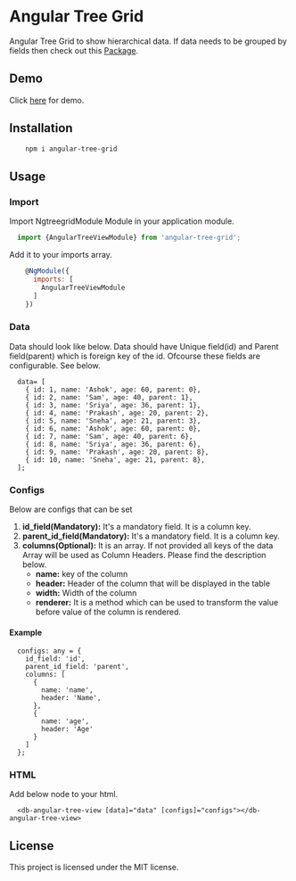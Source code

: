 # Angular Tree Grid
Angular Tree Grid to show hierarchical data. If data needs to be grouped by fields then check out this <a href="https://github.com/debabratapatra/ngtreegrid" target="_blank">Package</a>.

## Demo

Click <a href="https://angular-tree-grid.stackblitz.io/" target="_blank">here</a> for demo.

## Installation

```bash
    npm i angular-tree-grid
```

## Usage

### Import
Import NgtreegridModule Module in your application module.

```javascript
  import {AngularTreeViewModule} from 'angular-tree-grid';
```

Add it to your imports array.

```javascript
    @NgModule({
      imports: [
        AngularTreeViewModule
      ]
    })
```

### Data
Data should look like below. Data should have Unique field(id) and Parent field(parent) which is foreign key of the id. Ofcourse these fields are configurable. See below.

```
  data= [
    { id: 1, name: 'Ashok', age: 60, parent: 0},
    { id: 2, name: 'Sam', age: 40, parent: 1},
    { id: 3, name: 'Sriya', age: 36, parent: 1},
    { id: 4, name: 'Prakash', age: 20, parent: 2},
    { id: 5, name: 'Sneha', age: 21, parent: 3},
    { id: 6, name: 'Ashok', age: 60, parent: 0},
    { id: 7, name: 'Sam', age: 40, parent: 6},
    { id: 8, name: 'Sriya', age: 36, parent: 6},
    { id: 9, name: 'Prakash', age: 20, parent: 8},
    { id: 10, name: 'Sneha', age: 21, parent: 8},
  ];
```

### Configs
Below are configs that can be set

1. **id_field(Mandatory):** It's a mandatory field. It is a column key.
2. **parent_id_field(Mandatory):** It's a mandatory field. It is a column key.
6. **columns(Optional):** It is an array. If not provided all keys of the data Array will be used as Column Headers. Please find the description below.
    * **name:** key of the column
    * **header:** Header of the column that will be displayed in the table
    * **width:** Width of the column
    * **renderer:** It is a method which can be used to transform the value before value of the column is rendered.

#### Example
```
  configs: any = {
    id_field: 'id',
    parent_id_field: 'parent',
    columns: [
      {
        name: 'name',
        header: 'Name',
      },
      {
        name: 'age',
        header: 'Age'
      }
    ]
  };
```

### HTML
Add below node to your html.
```
  <db-angular-tree-view [data]="data" [configs]="configs"></db-angular-tree-view>
```

## License
This project is licensed under the MIT license.
